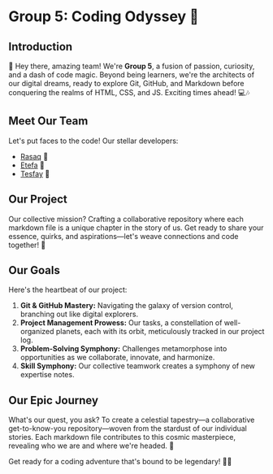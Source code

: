 # Group 5: Coding Odyssey 🚀

## Introduction

👋 Hey there, amazing team! We're **Group 5**, a fusion of passion, curiosity,
and a dash of code magic. Beyond being learners, we're the architects of our
digital dreams, ready to explore Git, GitHub, and Markdown before conquering the
realms of HTML, CSS, and JS. Exciting times ahead! 💻🎶

## Meet Our Team

Let's put faces to the code! Our stellar developers:

- [Rasaq](./members/rasaq.md) 🚀
- [Etefa](./members/etefa.md) 🌠
- [Tesfay](./members/tesfay20.md) 🌟

## Our Project

Our collective mission? Crafting a collaborative repository where each markdown
file is a unique chapter in the story of us. Get ready to share your essence,
quirks, and aspirations—let's weave connections and code together! 🌠

## Our Goals

Here's the heartbeat of our project:

1. **Git & GitHub Mastery:** Navigating the galaxy of version control, branching
   out like digital explorers.
2. **Project Management Prowess:** Our tasks, a constellation of well-organized
   planets, each with its orbit, meticulously tracked in our project log.
3. **Problem-Solving Symphony:** Challenges metamorphose into opportunities as
   we collaborate, innovate, and harmonize.
4. **Skill Symphony:** Our collective teamwork creates a symphony of new
   expertise notes.

## Our Epic Journey

What's our quest, you ask? To create a celestial tapestry—a collaborative
get-to-know-you repository—woven from the stardust of our individual stories.
Each markdown file contributes to this cosmic masterpiece, revealing who we are
and where we're headed. 🌌

Get ready for a coding adventure that's bound to be legendary! 🚀✨
